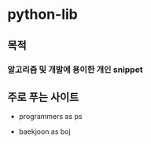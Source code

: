 # python-lib

## 목적

### 알고리즘 및 개발에 용이한 개인 snippet

## 주로 푸는 사이트

* programmers as ps

* baekjoon as boj
